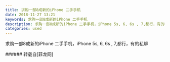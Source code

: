 ```yaml
---
title: 求购一部8成新的iPhone 二手手机
date: 2018-11-27 13:21
keywords: 求购一部8成新的iPhone 二手手机
description: 求购一部8成新的iPhone 二手手机，iPhone 5s, 6, 6s , 7,都行，有的私聊
categories: used
---
```

<td class="t_f" id="postmessage_2363040">

求购一部8成新的iPhone 二手手机，iPhone 5s, 6, 6s , 7,都行，有的私聊<br/>
</td>
###### 转载自[菲龙网]